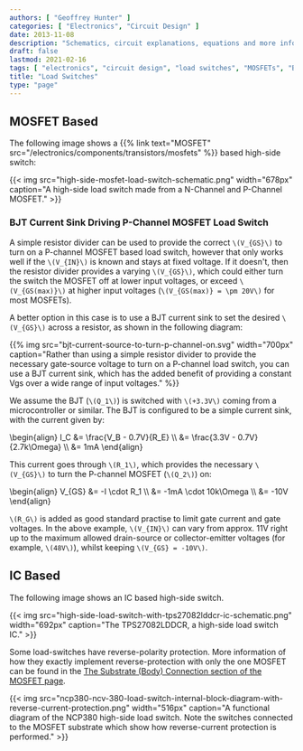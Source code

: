 ```yaml
---
authors: [ "Geoffrey Hunter" ]
categories: [ "Electronics", "Circuit Design" ]
date: 2013-11-08
description: "Schematics, circuit explanations, equations and more info on load switches."
draft: false
lastmod: 2021-02-16
tags: [ "electronics", "circuit design", "load switches", "MOSFETs", "BJTs", "power supplies", "loads", "current sinks", "ICs" ]
title: "Load Switches"
type: "page"
---
```


## MOSFET Based

The following image shows a {{% link text="MOSFET" src="/electronics/components/transistors/mosfets" %}} based high-side switch:

{{< img src="high-side-mosfet-load-switch-schematic.png" width="678px" caption="A high-side load switch made from a N-Channel and P-Channel MOSFET." >}}

### BJT Current Sink Driving P-Channel MOSFET Load Switch

A simple resistor divider can be used to provide the correct `\(V_{GS}\)` to turn on a P-channel MOSFET based load switch, however that only works well if the `\(V_{IN}\)` is known and stays at fixed voltage. If it doesn't, then the resistor divider provides a varying `\(V_{GS}\)`, which could either turn the switch the MOSFET off at lower input voltages, or exceed `\(V_{GS(max)}\)` at higher input voltages (`\(V_{GS(max)} = \pm 20V\)` for most MOSFETs).

A better option in this case is to use a BJT current sink to set the desired `\(V_{GS}\)` across a resistor, as shown in the following diagram:

{{% img src="bjt-current-source-to-turn-p-channel-on.svg" width="700px" caption="Rather than using a simple resistor divider to provide the necessary gate-source voltage to turn on a P-channel load switch, you can use a BJT current sink, which has the added benefit of providing a constant Vgs over a wide range of input voltages." %}}

We assume the BJT (`\(Q_1\)`) is switched with `\(+3.3V\)` coming from a microcontroller or similar. The BJT is configured to be a simple current sink, with the current given by:

<p>\begin{align}
I_C &= \frac{V_B - 0.7V}{R_E} \\
    &= \frac{3.3V - 0.7V}{2.7k\Omega} \\
    &= 1mA
\end{align}</p>

This current goes through `\(R_1\)`, which provides the necessary `\(V_{GS}\)` to turn the P-channel MOSFET (`\(Q_2\)`) on:

<p>\begin{align}
V_{GS}  &= -I \cdot R_1 \\
        &= -1mA \cdot 10k\Omega \\
        &= -10V
\end{align}</p>

`\(R_G\)` is added as good standard practise to limit gate current and gate voltages. In the above example, `\(V_{IN}\)` can vary from approx. 11V right up to the maximum allowed drain-source or collector-emitter voltages (for example, `\(48V\)`), whilst keeping `\(V_{GS} = -10V\)`.

## IC Based

The following image shows an IC based high-side switch.

{{< img src="high-side-load-switch-with-tps27082lddcr-ic-schematic.png" width="692px" caption="The TPS27082LDDCR, a high-side load switch IC."  >}}

Some load-switches have reverse-polarity protection. More information of how they exactly implement reverse-protection with only the one MOSFET can be found in the [The Substrate (Body) Connection section of the MOSFET page](/electronics/components/transistors/mosfets/#the-substrate-body-connection).


{{< img src="ncp380-ncv-380-load-switch-internal-block-diagram-with-reverse-current-protection.png" width="516px" caption="A functional diagram of the NCP380 high-side load switch. Note the switches connected to the MOSFET substrate which show how reverse-current protection is performed."  >}}

